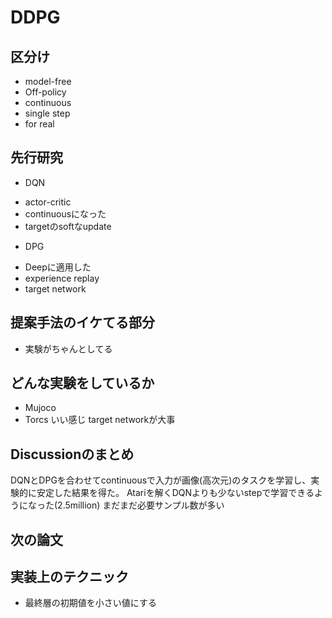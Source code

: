 # DDPG

## 区分け
+ model-free
+ Off-policy
+ continuous
+ single step
+ for real


## 先行研究
+ DQN
 - actor-critic
 - continuousになった
 - targetのsoftなupdate
+ DPG
 - Deepに適用した
 - experience replay
 - target network


## 提案手法のイケてる部分
+ 実験がちゃんとしてる


## どんな実験をしているか
+ Mujoco
+ Torcs
いい感じ
target networkが大事


## Discussionのまとめ
DQNとDPGを合わせてcontinuousで入力が画像(高次元)のタスクを学習し、実験的に安定した結果を得た。
Atariを解くDQNよりも少ないstepで学習できるようになった(2.5million)
まだまだ必要サンプル数が多い

## 次の論文


## 実装上のテクニック
+ 最終層の初期値を小さい値にする
